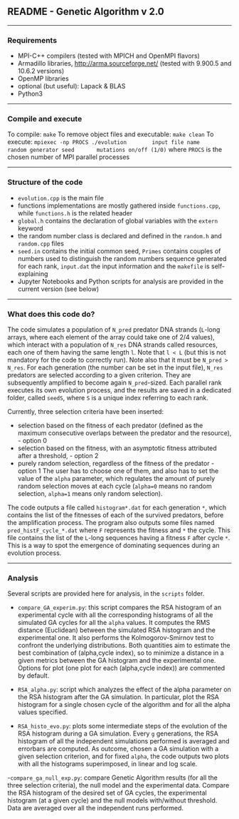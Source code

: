 ## README - Genetic Algorithm v 2.0

************************************************************************************************************************************************

### Requirements

- MPI-C++ compilers (tested with MPICH and OpenMPI flavors)
- Armadillo libraries, http://arma.sourceforge.net/ (tested with 9.900.5 and 10.6.2 versions)
- OpenMP libraries
- optional (but useful): Lapack & BLAS
- Python3

************************************************************************************************************************************************

### Compile and execute
To compile: `make`
To remove object files and executable: `make clean`
To execute: `mpiexec -np PROCS ./evolution        input file name     random generator seed       mutations on/off (1/0)` where `PROCS` is the chosen number of MPI parallel processes

************************************************************************************************************************************************

### Structure of the code
- `evolution.cpp` is the main file
- functions implementations are mostly gathered inside `functions.cpp`, while `functions.h` is the related header
- `global.h` contains the declaration of global variables with the `extern` keyword
- the random number class is declared and defined in the `random.h` and `random.cpp` files
- `seed.in` contains the initial common seed, `Primes` contains couples of numbers used to distinguish the random numbers sequence generated for each rank, `input.dat` the input information and the `makefile` is self-explaining
- Jupyter Notebooks and Python scripts for analysis are provided in the current version (see below)

************************************************************************************************************************************************

### What does this code do?

The code simulates a population of `N_pred` predator DNA strands (`L`-long arrays, where each element of the array could take one of 2/4 values), which interact with a population of `N_res` DNA strands called resources, each one of them having the same length `l`. Note that `l < L` (but this is not mandatory for the code to correctly run).
Note also that it must be `N_pred > N_res`. 
For each generation (the number can be set in the input file), `N_res` predators are selected according to a given criterion. They are subsequently amplified to become again `N_pred`-sized.
Each parallel rank executes its own evolution process, and the results are saved in a dedicated folder, called `seedS`, where `S` is a unique index referring to each rank.

Currently, three selection criteria have been inserted: 
- selection based on the fitness of each predator (defined as the maximum consecutive overlaps between the predator and the resource), - option 0
- selection based on the fitness, with an asymptotic fitness attributed after a threshold, - option 2
- purely random selection, regardless of the fitness of the predator - option 1
The user has to choose one of them, and also has to set the value of the `alpha` parameter, which regulates the amount of purely random selection moves at each cycle (`alpha=0` means no random selection, `alpha=1` means only random selection).

The code outputs a file called `histogram*.dat` for each generation `*`, which contains the list of the fitnesses of each of the survived predators, before the amplification process.
The program also outputs some files named `pred_histF_cycle_*.dat` where `F` represents the fitness and `*` the cycle. This file contains the list of the `L`-long sequences having a fitness `F` after cycle `*`. This is a way to spot the emergence of dominating sequences during an evolution process.

************************************************************************************************************************************************

### Analysis

Several scripts are provided here for analysis, in the `scripts` folder.

- `compare_GA_experim.py`: this script compares the RSA histogram of an experimental cycle with all the corresponding histograms of all the simulated GA cycles for all the `alpha` values. It computes the RMS distance (Euclidean) between the simulated RSA histogram and the experimental one. It also performs the Kolmogorov-Smirnov test to confront the underlying distributions. Both quantities aim to estimate the best combination of (alpha,cycle index), so to minimize a distance in a given metrics between the GA histogram and the experimental one.
Options for plot (one plot for each (alpha,cycle index)) are commented by default.

- `RSA_alpha.py`: script which analyzes the effect of the alpha parameter on the RSA histogram after the GA simulation. In particular, plot the RSA histogram for a single chosen cycle of the algorithm and for all the alpha values specified.

- `RSA_histo_evo.py`: plots some intermediate steps of the evolution of the RSA histogram during a GA simulation. Every `g` generations, the RSA histogram of all the independent simulations performed is averaged and errorbars are computed. As outcome, chosen a GA simulation with a given selection criterion, and for fixed `alpha`, the code outputs two plots with all the histograms superimposed, in linear and log scale.

-`compare_ga_null_exp.py`: compare Genetic Algorithm results (for all the three selection criteria), the null model and the experimental data. Compare the RSA histogram of the desired set of GA cycles, the experimental histogram (at a given cycle) and the null models with/without threshold. Data are averaged over all the independent runs performed.
